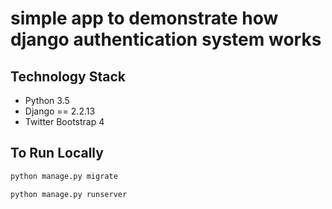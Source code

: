 # simple app to demonstrate how django authentication system works


## Technology Stack

- Python  3.5
- Django == 2.2.13
- Twitter Bootstrap 4



## To Run Locally 



```bash
python manage.py migrate
```

```bash
python manage.py runserver
```





